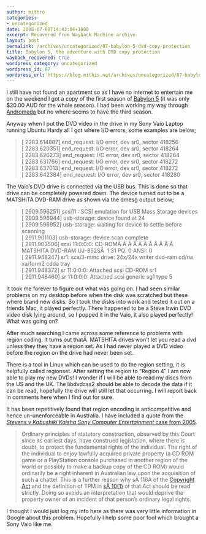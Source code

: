 ```yaml
---
author: mithro
categories:
- uncategorized
date: 2008-07-08T14:43:04+1000
excerpt: Recovered from Wayback Machine archive
layout: post
permalink: /archives/uncategorized/87-babylon-5-dvd-copy-protection
title: Babylon 5, the adventure with DVD copy protection
wayback_recovered: true
wordpress_category: uncategorized
wordpress_id: 87
wordpress_url: https://blog.mithis.net/archives/uncategorized/87-babylon-5-dvd-copy-protection
---
```


<div >
<p>I still have not found an apartment so as I have no internet to entertain me on the weekend I got a copy of the first season of <a href="http://en.wikipedia.org/wiki/Babylon_5" title="Babylon 5">Babylon 5</a> (it was only $20.00 AUD for the whole season). I had been working my way through <a href="http://en.wikipedia.org/wiki/Andromeda_(TV_series)" title="Gene Roddenberry's Andromeda">Andromeda</a> but no where seems to have the third season.</p>
<p>Anyway when I put the DVD video in the drive in my Sony Vaio Laptop running Ubuntu Hardy all I got where I/O errors, some examples are below;</p>
<blockquote><p>[ 2283.614887] end_request: I/O error, dev sr0, sector 418256<br/>
[ 2283.620351] end_request: I/O error, dev sr0, sector 418264<br/>
[ 2283.626273] end_request: I/O error, dev sr0, sector 418264<br/>
[ 2283.631766] end_request: I/O error, dev sr0, sector 418272<br/>
[ 2283.637013] end_request: I/O error, dev sr0, sector 418272<br/>
[ 2283.642384] end_request: I/O error, dev sr0, sector 418280</p></blockquote>
<p>The Vaio’s DVD drive is connected via the USB bus. This is done so that drive can be completely powered down. The device turned out to be a MATSHITA DVD-RAM drive as shown via the dmesg output below;</p>
<blockquote><p>[ 2909.596251] scsi11 : SCSI emulation for USB Mass Storage devices<br/>
[ 2909.596944] usb-storage: device found at 24<br/>
[ 2909.596952] usb-storage: waiting for device to settle before scanning<br/>
[ 2911.901103] usb-storage: device scan complete<br/>
[ 2911.903506] scsi 11:0:0:0: CD-ROMÂ Â Â Â Â Â Â Â Â Â Â  MATSHITA DVD-RAM UJ-852SÂ  1.31 PQ: 0 ANSI: 0<br/>
[ 2911.948247] sr1: scsi3-mmc drive: 24x/24x writer dvd-ram cd/rw xa/form2 cdda tray<br/>
[ 2911.948372] sr 11:0:0:0: Attached scsi CD-ROM sr1<br/>
[ 2911.948460] sr 11:0:0:0: Attached scsi generic sg1 type 5</p></blockquote>
<p>It took me forever to figure out what was going on. I had seen similar problems on my desktop before when the disk was scratched but these where brand new disks. So I took the disks into work and tested it out on a friends Mac, it played perfectly. There happened to be a Steve Irwin DVD video disk lying around, so I popped it in the Vaio, it also played perfectly! What was going on?</p>
<p>After much searching I came across some reference to problems with region coding. It turns out thatÂ  MATSHITA drives won’t let you read a dvd unless they they have a region set. As I had never played a DVD video before the region on the drive had never been set.</p>
<p>There is a tool in Linux which can be used to do the region setting, it is helpfully called regionset. After setting the region to “Region 4″ I am now able to play my new DVDs! I wonder if I will be able to read my discs from the US and the UK. The libdvdcss2 should be able to decode the data if it can be read, hopefully the drive will still let that occurring. I will report back in comments here when I find out for sure.</p>
<p>It has been repetitively found that region encoding is anticompetitive and hence un-unenforceable in Australia. I have included a quote from the <a href="http://www.austlii.edu.au/au/cases/cth/high_ct/2005/58.html"><em>Stevens v Kabushiki Kaisha Sony Computer Entertainment</em> case from 2005</a><em>.<br/>
</em></p>
<blockquote><p>Ordinary principles of statutory construction, observed by this Court since its earliest days, have construed legislation, where there is doubt, to protect the fundamental rights of the individual<a href="http://www.austlii.edu.au/au/cases/cth/high_ct/2005/58.html#fn159" name="fnB159"></a>. The right of the individual to enjoy lawfully acquired private property (a CD ROM game or a PlayStation console purchased in another region of the world or possibly to make a backup copy of the CD ROM) would ordinarily be a right inherent in Australian law upon the acquisition of such a chattel. This is a further reason why sÂ 116A of the <a  href="http://www.austlii.edu.au/au/legis/cth/consol_act/ca1968133/">Copyright Act</a> and the definition of TPM in <a  href="http://www.austlii.edu.au/au/legis/cth/consol_act/ca1968133/s10.html">sÂ 10(1)</a> of that Act should be read strictly. Doing so avoids an interpretation that would deprive the property owner of an incident of that person’s ordinary legal rights.</p></blockquote>
<p>I thought I would just log my info here as there was very little information in Google about this problem. Hopefully I help some poor fool which brought a Sony Vaio like me.</p>
</div>